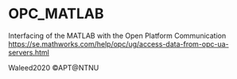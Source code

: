 # OPC_MATLAB
Interfacing of the MATLAB with the Open Platform Communication
https://se.mathworks.com/help/opc/ug/access-data-from-opc-ua-servers.html


Waleed2020 ©APT@NTNU
